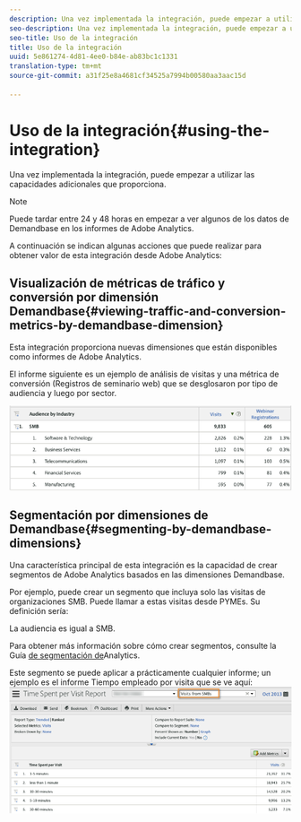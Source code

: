 ```yaml
---
description: Una vez implementada la integración, puede empezar a utilizar las capacidades adicionales que proporciona.
seo-description: Una vez implementada la integración, puede empezar a utilizar las capacidades adicionales que proporciona.
seo-title: Uso de la integración
title: Uso de la integración
uuid: 5e861274-4d81-4ee0-b84e-ab83bc1c1331
translation-type: tm+mt
source-git-commit: a31f25e8a4681cf34525a7994b00580aa3aac15d

---
```



# Uso de la integración{#using-the-integration}

Una vez implementada la integración, puede empezar a utilizar las capacidades adicionales que proporciona.

>[!NOTE]
>
>Puede tardar entre 24 y 48 horas en empezar a ver algunos de los datos de Demandbase en los informes de Adobe Analytics.

A continuación se indican algunas acciones que puede realizar para obtener valor de esta integración desde Adobe Analytics:

## Visualización de métricas de tráfico y conversión por dimensión Demandbase{#viewing-traffic-and-conversion-metrics-by-demandbase-dimension}

Esta integración proporciona nuevas dimensiones que están disponibles como informes de Adobe Analytics.

El informe siguiente es un ejemplo de análisis de visitas y una métrica de conversión (Registros de seminario web) que se desglosaron por tipo de audiencia y luego por sector.

![](assets/metrics_db_dimensions.png)

## Segmentación por dimensiones de Demandbase{#segmenting-by-demandbase-dimensions}

Una característica principal de esta integración es la capacidad de crear segmentos de Adobe Analytics basados en las dimensiones Demandbase.

Por ejemplo, puede crear un segmento que incluya solo las visitas de organizaciones SMB. Puede llamar a estas visitas desde PYMEs. Su definición sería:

La audiencia es igual a SMB.

Para obtener más información sobre cómo crear segmentos, consulte la Guía [de segmentación de](https://marketing.adobe.com/resources/help/en_US/analytics/segment/)Analytics.

Este segmento se puede aplicar a prácticamente cualquier informe; un ejemplo es el informe Tiempo empleado por visita que se ve aquí: ![](assets/segment_applied_report.png)
